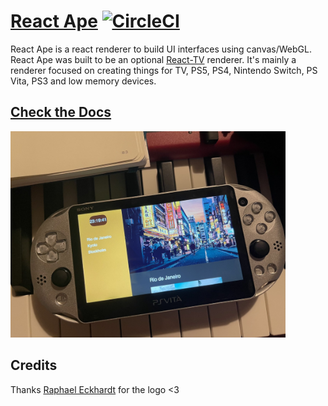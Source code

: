 # [React Ape](https://raphamorim.io/react-ape) [![CircleCI](https://circleci.com/gh/raphamorim/react-ape/tree/master.svg?style=svg)](https://circleci.com/gh/raphamorim/react-ape/tree/master)

React Ape is a react renderer to build UI interfaces using canvas/WebGL. React Ape was built to be an optional [React-TV](https://github.com/raphamorim/react-tv) renderer. It's mainly a renderer focused on creating things for TV, PS5, PS4, Nintendo Switch, PS Vita, PS3 and low memory devices.

## [Check the Docs](https://raphamorim.io/react-ape)

<img alt='Demo PS Vita' src='assets/demo-ps-vita.jpg' height='330px' />

## Credits

Thanks [Raphael Eckhardt](https://github.com/Raphseck) for the logo <3
